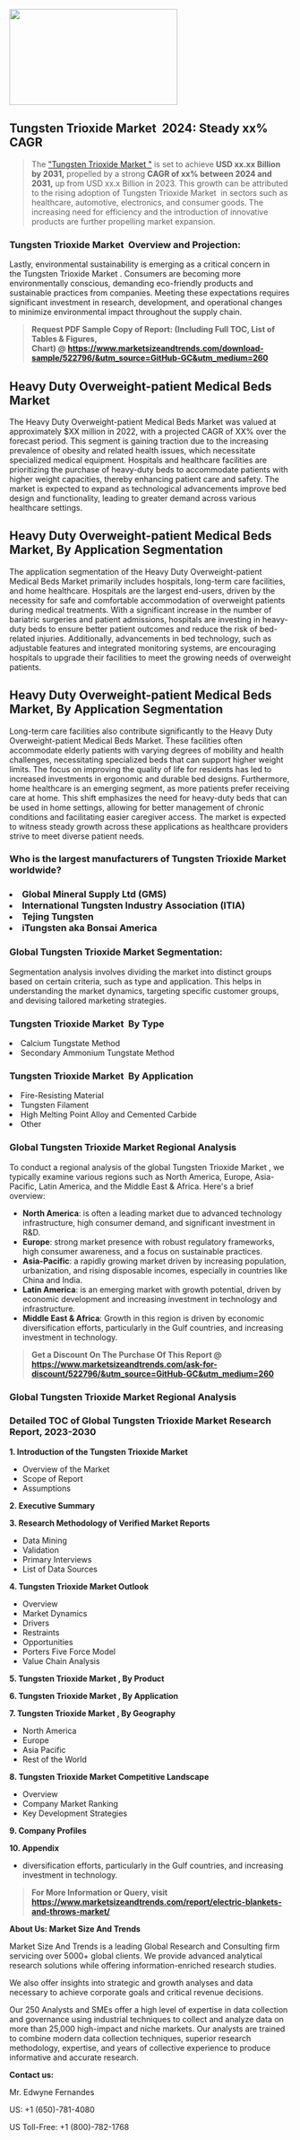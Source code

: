 <p><img class="alignnone size-medium wp-image-20088" src="https://ffe5etoiles.com/wp-content/uploads/2024/12/MST1-300x171.png" alt="" width="300" height="171" /></p><h2 id="ember46" class="ember-view reader-text-block__heading-2">Tungsten Trioxide Market &nbsp;2024: Steady&nbsp;xx% CAGR</h2><blockquote id="ember47" class="ember-view reader-text-block__blockquote">The&nbsp;<a class="app-aware-link " href="https://www.marketsizeandtrends.com/download-sample/522796/&utm_source=GitHub-GC&utm_medium=260" target="_blank" data-test-app-aware-link="">"Tungsten Trioxide Market "</a>&nbsp;is set to achieve&nbsp;<strong>USD&nbsp;xx.xx&nbsp;Billion by 2031,</strong>&nbsp;propelled by a strong&nbsp;<strong>CAGR of&nbsp;xx% between 2024 and 2031,</strong>&nbsp;up from USD xx.x Billion in 2023. This growth can be attributed to the rising adoption of&nbsp;Tungsten Trioxide Market &nbsp;in sectors such as healthcare, automotive, electronics, and consumer goods. The increasing need for efficiency and the introduction of innovative products are further propelling market expansion.</blockquote><h3 id="ember48" class="ember-view reader-text-block__heading-3">Tungsten Trioxide Market &nbsp;Overview and Projection:</h3><p id="ember49" class="ember-view reader-text-block__paragraph">Lastly, environmental sustainability is emerging as a critical concern in the&nbsp;Tungsten Trioxide Market . Consumers are becoming more environmentally conscious, demanding eco-friendly products and sustainable practices from companies. Meeting these expectations requires significant investment in research, development, and operational changes to minimize environmental impact throughout the supply chain.</p><blockquote id="ember50" class="ember-view reader-text-block__blockquote"><strong>Request PDF Sample Copy of Report: (Including Full TOC, List of Tables &amp; Figures, Chart)&nbsp;@&nbsp;<strong><a href="https://www.marketsizeandtrends.com/download-sample/522796/&utm_source=GitHub-GC&utm_medium=260" target="_blank">https://www.marketsizeandtrends.com/download-sample/522796/&utm_source=GitHub-GC&utm_medium=260</a></strong></strong></blockquote><h3 class=""> <h2>Heavy Duty Overweight-patient Medical Beds Market</h2><p>The Heavy Duty Overweight-patient Medical Beds Market was valued at approximately $XX million in 2022, with a projected CAGR of XX% over the forecast period. This segment is gaining traction due to the increasing prevalence of obesity and related health issues, which necessitate specialized medical equipment. Hospitals and healthcare facilities are prioritizing the purchase of heavy-duty beds to accommodate patients with higher weight capacities, thereby enhancing patient care and safety. The market is expected to expand as technological advancements improve bed design and functionality, leading to greater demand across various healthcare settings.</p><h2>Heavy Duty Overweight-patient Medical Beds Market, By Application Segmentation</h2><p>The application segmentation of the Heavy Duty Overweight-patient Medical Beds Market primarily includes hospitals, long-term care facilities, and home healthcare. Hospitals are the largest end-users, driven by the necessity for safe and comfortable accommodation of overweight patients during medical treatments. With a significant increase in the number of bariatric surgeries and patient admissions, hospitals are investing in heavy-duty beds to ensure better patient outcomes and reduce the risk of bed-related injuries. Additionally, advancements in bed technology, such as adjustable features and integrated monitoring systems, are encouraging hospitals to upgrade their facilities to meet the growing needs of overweight patients.</p><h2>Heavy Duty Overweight-patient Medical Beds Market, By Application Segmentation</h2><p>Long-term care facilities also contribute significantly to the Heavy Duty Overweight-patient Medical Beds Market. These facilities often accommodate elderly patients with varying degrees of mobility and health challenges, necessitating specialized beds that can support higher weight limits. The focus on improving the quality of life for residents has led to increased investments in ergonomic and durable bed designs. Furthermore, home healthcare is an emerging segment, as more patients prefer receiving care at home. This shift emphasizes the need for heavy-duty beds that can be used in home settings, allowing for better management of chronic conditions and facilitating easier caregiver access. The market is expected to witness steady growth across these applications as healthcare providers strive to meet diverse patient needs.</p></h3><h3 id="" class="">Who is the largest manufacturers of&nbsp;Tungsten Trioxide Market worldwide?</h3><h3 class=""></Li><Li>Global Mineral Supply Ltd (GMS)</Li><Li> International Tungsten Industry Association (ITIA)</Li><Li> Tejing Tungsten</Li><Li> iTungsten aka Bonsai America</h3><h3 id="ember53" class="ember-view reader-text-block__heading-3">Global&nbsp;Tungsten Trioxide Market Segmentation:</h3><p id="ember54" class="ember-view reader-text-block__paragraph">Segmentation analysis involves dividing the market into distinct groups based on certain criteria, such as type and application. This helps in understanding the market dynamics, targeting specific customer groups, and devising tailored marketing strategies.</p><h3 id="" class="">Tungsten Trioxide Market &nbsp;By Type</h3><p></Li><Li>Calcium Tungstate Method</Li><Li> Secondary Ammonium Tungstate Method</p><h3 id="" class="">Tungsten Trioxide Market &nbsp;By Application</h3><p class=""></Li><Li>Fire-Resisting Material</Li><Li> Tungsten Filament</Li><Li> High Melting Point Alloy and Cemented Carbide</Li><Li> Other</p><h3 id="ember62" class="ember-view reader-text-block__heading-3">Global Tungsten Trioxide Market Regional Analysis</h3><p id="ember63" class="ember-view reader-text-block__paragraph">To conduct a regional analysis of the global Tungsten Trioxide Market , we typically examine various regions such as North America, Europe, Asia-Pacific, Latin America, and the Middle East &amp; Africa. Here's a brief overview:</p><ul><li><strong>North America</strong>: is often a leading market due to advanced technology infrastructure, high consumer demand, and significant investment in R&amp;D.</li><li><strong>Europe</strong>: strong market presence with robust regulatory frameworks, high consumer awareness, and a focus on sustainable practices.</li><li><strong>Asia-Pacific</strong>: a rapidly growing market driven by increasing population, urbanization, and rising disposable incomes, especially in countries like China and India.</li><li><strong>Latin America</strong>: is an emerging market with growth potential, driven by economic development and increasing investment in technology and infrastructure.</li><li><strong>Middle East &amp; Africa</strong>: Growth in this region is driven by economic diversification efforts, particularly in the Gulf countries, and increasing investment in technology.</li></ul><blockquote id="ember61" class="ember-view reader-text-block__blockquote"><strong>Get a Discount On The Purchase Of This Report @ <strong><a href="https://html-cleaner.com/" target="">https://www.marketsizeandtrends.com/ask-for-discount/522796/&utm_source=GitHub-GC&utm_medium=260</a></strong></strong></blockquote><h3 id="ember62" class="ember-view reader-text-block__heading-3">Global Tungsten Trioxide Market Regional Analysis</h3><h3 id="" class="">Detailed TOC of Global Tungsten Trioxide Market Research Report, 2023-2030</h3><p id="" class=""><strong>1. Introduction of the Tungsten Trioxide Market </strong></p><ul><li>Overview of the Market</li><li>Scope of Report</li><li>Assumptions</li></ul><p id="" class=""><strong>2. Executive Summary</strong></p><p id="" class=""><strong>3. Research Methodology of Verified Market Reports</strong></p><ul><li>Data Mining</li><li>Validation</li><li>Primary Interviews</li><li>List of Data Sources</li></ul><p id="" class=""><strong>4. Tungsten Trioxide Market Outlook</strong></p><ul><li>Overview</li><li>Market Dynamics</li><li>Drivers</li><li>Restraints</li><li>Opportunities</li><li>Porters Five Force Model</li><li>Value Chain Analysis</li></ul><p id="" class=""><strong>5. Tungsten Trioxide Market , By Product</strong></p><p id="" class=""><strong>6. Tungsten Trioxide Market , By Application</strong></p><p id="" class=""><strong>7. Tungsten Trioxide Market , By Geography</strong></p><ul><li>North America</li><li>Europe</li><li>Asia Pacific</li><li>Rest of the World</li></ul><p id="" class=""><strong>8. Tungsten Trioxide Market Competitive Landscape</strong></p><ul><li>Overview</li><li>Company Market Ranking</li><li>Key Development Strategies</li></ul><p id="" class=""><strong>9. Company Profiles</strong></p><p id="" class=""><strong>10. Appendix</strong></p><ul><li>diversification efforts, particularly in the Gulf countries, and increasing investment in technology.</li></ul><blockquote id="ember65" class="ember-view reader-text-block__blockquote"><strong>For More Information or Query, visit <strong><strong><a href="https://html-cleaner.com/" target="">https://www.marketsizeandtrends.com/report/electric-blankets-and-throws-market/</a></strong></strong></strong></blockquote><p id="" class=""><strong>About Us: Market Size And Trends</strong></p><p id="" class="">Market Size And Trends is a leading Global Research and Consulting firm servicing over 5000+ global clients. We provide advanced analytical research solutions while offering information-enriched research studies.</p><p id="" class="">We also offer insights into strategic and growth analyses and data necessary to achieve corporate goals and critical revenue decisions.</p><p id="" class="">Our 250 Analysts and SMEs offer a high level of expertise in data collection and governance using industrial techniques to collect and analyze data on more than 25,000 high-impact and niche markets. Our analysts are trained to combine modern data collection techniques, superior research methodology, expertise, and years of collective experience to produce informative and accurate research.</p><p id="" class=""><strong>Contact us:</strong></p><p id="" class="">Mr. Edwyne Fernandes</p><p id="" class="">US: +1 (650)-781-4080</p><p id="" class="">US Toll-Free: +1 (800)-782-1768</p>
